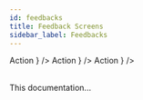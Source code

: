 ```yaml
---
id: feedbacks
title: Feedback Screens
sidebar_label: Feedbacks
---
```



<MultiBrandExample>
    <SuccessFeedbackScreen
        title="Some title"
        description="Some description text"
        primaryButton={
        <ButtonPrimary href="https://google.com">Action</ButtonPrimary>
        }
    />
    <InfoFeedbackScreen
        title="Some title"
        description="Some description text"
        primaryButton={
            <ButtonPrimary href="https://google.com">Action</ButtonPrimary>
        }
    />
    <ErrorFeedbackScreen
        title="Some title"
        description="Some description text"
        primaryButton={
            <ButtonPrimary href="https://google.com">Action</ButtonPrimary>
        }
    />
</MultiBrandExample>

<br/>
    
<br/>

This documentation...